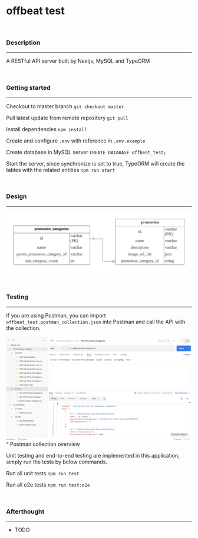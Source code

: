 # offbeat test

<br>

### Description

---

A RESTful API server built by Nestjs, MySQL and TypeORM

<br>

### Getting started

---

Checkout to master branch
`git checkout master`

Pull latest update from remote repository
`git pull`

Install dependencies
`npm install`

Create and configure `.env` with reference in `.env.example`

Create database in MySQL server
`CREATE DATABASE offbeat_test;`

Start the server, since synchronize is set to true, TypeORM will create the tables with the related entities
`npm run start`

<br>

### Design

---

![Database ERD](db-erd.jpeg)

<br>

### Testing

---

If you are using Postman, you can import `offbeat_test.postman_collection.json` into Postman and call the API with the collection.

![Postman collection](/postman-collection.png)
^ Postman collection overview

Unit testing and end-to-end testing are implemented in this application, simply run the tests by below commands.

Run all unit tests
`npm run test`

Run all e2e tests
`npm run test:e2e`

<br>

### Afterthought

---

-   TODO
